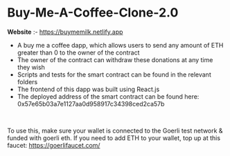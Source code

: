 # Buy-Me-A-Coffee-Clone-2.0 

**Website** :- https://buymemilk.netlify.app


* A buy me a coffee dapp, which allows users to send any amount of ETH greater than 0 to the owner of the contract
* The owner of the contract can withdraw these donations at any time they wish
* Scripts and tests for the smart contract can be found in the relevant folders
* The frontend of this dapp was built using React.js
* The deployed address of the smart contract can be found here: 0x57e65b03a7e1127aa0d958917c34398ced2ca57b
<br>

To use this, make sure your wallet is connected to the Goerli test network & funded with goerli eth. If you need to add ETH to your wallet, top up at this faucet: https://goerlifaucet.com/

